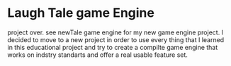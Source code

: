 # Laugh Tale game Engine
project over.
see newTale game engine for my new game engine project.
I decided to move to a new project in order to use every thing that I learned in this educational project and try to create a compilte game engine that works on indstry standarts and offer a real usable feature set.
